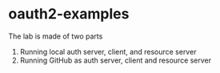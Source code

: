 # oauth2-examples

The lab is made of two parts 
1. Running local auth server, client, and resource server
2. Running GitHub as auth server, client and resource server
